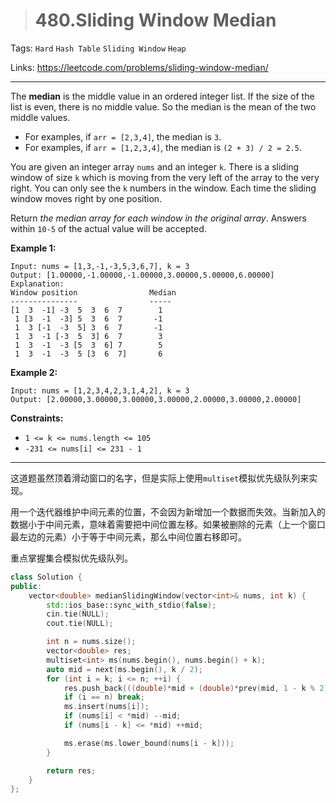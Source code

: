> # 480.Sliding Window Median

Tags: `Hard` `Hash Table` `Sliding Window` `Heap`

Links: https://leetcode.com/problems/sliding-window-median/

------

The **median** is the middle value in an ordered integer list. If the size of the list is even, there is no middle value. So the median is the mean of the two middle values.

- For examples, if `arr = [2,3,4]`, the median is `3`.
- For examples, if `arr = [1,2,3,4]`, the median is `(2 + 3) / 2 = 2.5`.

You are given an integer array `nums` and an integer `k`. There is a sliding window of size `k` which is moving from the very left of the array to the very right. You can only see the `k` numbers in the window. Each time the sliding window moves right by one position.

Return *the median array for each window in the original array*. Answers within `10-5` of the actual value will be accepted.

**Example 1:**

```
Input: nums = [1,3,-1,-3,5,3,6,7], k = 3
Output: [1.00000,-1.00000,-1.00000,3.00000,5.00000,6.00000]
Explanation: 
Window position                Median
---------------                -----
[1  3  -1] -3  5  3  6  7        1
 1 [3  -1  -3] 5  3  6  7       -1
 1  3 [-1  -3  5] 3  6  7       -1
 1  3  -1 [-3  5  3] 6  7        3
 1  3  -1  -3 [5  3  6] 7        5
 1  3  -1  -3  5 [3  6  7]       6
```

**Example 2:**

```
Input: nums = [1,2,3,4,2,3,1,4,2], k = 3
Output: [2.00000,3.00000,3.00000,3.00000,2.00000,3.00000,2.00000]
```

**Constraints:**

- `1 <= k <= nums.length <= 105`
- `-231 <= nums[i] <= 231 - 1`

------

这道题虽然顶着滑动窗口的名字，但是实际上使用`multiset`模拟优先级队列来实现。

用一个迭代器维护中间元素的位置，不会因为新增加一个数据而失效。当新加入的数据小于中间元素，意味着需要把中间位置左移。如果被删除的元素（上一个窗口最左边的元素）小于等于中间元素，那么中间位置右移即可。

重点掌握集合模拟优先级队列。

```c++
class Solution {
public:
    vector<double> medianSlidingWindow(vector<int>& nums, int k) {
        std::ios_base::sync_with_stdio(false);
        cin.tie(NULL);
        cout.tie(NULL);

        int n = nums.size();
        vector<double> res;
        multiset<int> ms(nums.begin(), nums.begin() + k);
        auto mid = next(ms.begin(), k / 2);
        for (int i = k; i <= n; ++i) {
            res.push_back(((double)*mid + (double)*prev(mid, 1 - k % 2)) / 2.0);
            if (i == n) break;
            ms.insert(nums[i]);
            if (nums[i] < *mid) --mid;
            if (nums[i - k] <= *mid) ++mid;

            ms.erase(ms.lower_bound(nums[i - k]));
        }

        return res;
    }
};
```

















